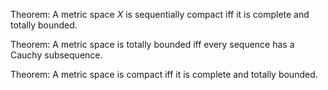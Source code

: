 
Theorem:
A metric space $X$ is sequentially compact iff it is complete and totally bounded.

Theorem:
A metric space is totally bounded iff every sequence has a Cauchy subsequence.

Theorem: 
A metric space is compact iff it is complete and totally bounded.

